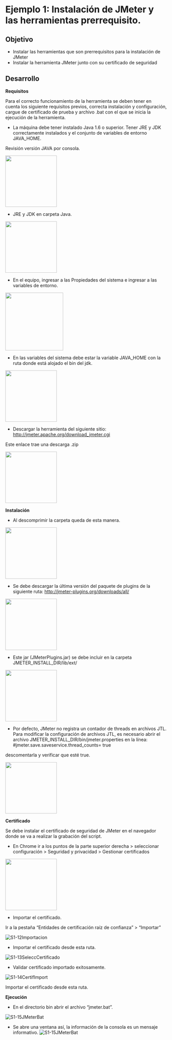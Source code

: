 # Ejemplo 1: Instalación de JMeter y las herramientas prerrequisito.

## Objetivo

* Instalar las herramientas que son prerrequisitos para la instalación de JMeter
* Instalar la herramienta JMeter junto con su certificado de seguridad

## Desarrollo

**Requisitos**

Para el correcto funcionamiento de la herramienta se deben tener en cuenta los siguiente requisitos previos, correcta instalación y configuración, cargue de certificado de prueba y archivo .bat con el que se inicia la ejecución de la herramienta.

* La máquina debe tener instalado Java 1.6 o superior. Tener JRE y JDK correctamente instalados y el conjunto de variables de entorno JAVA_HOME.

Revisión versión JAVA por consola.

<img src="https://user-images.githubusercontent.com/22419786/154817183-d83de04e-6c4e-488a-808e-8aebd8c1b8d9.jpg" align="center" height="160"> 


* JRE y JDK en carpeta Java.
<img src="https://user-images.githubusercontent.com/22419786/154818838-5dd92a74-97bb-4477-9735-048d6edcf6dc.jpg" align="center" height="160"> 

* En el equipo, ingresar a las Propiedades del sistema e ingresar a las variables de entorno.
<img src="https://user-images.githubusercontent.com/22419786/154818842-e8fff57e-92d2-4988-981c-9c2a7b4ffd30.jpg" align="center" height="180"> 

* En las variables del sistema debe estar la variable JAVA_HOME con la ruta donde está alojado el bin del jdk.
<img src="https://user-images.githubusercontent.com/22419786/154818838-5dd92a74-97bb-4477-9735-048d6edcf6dc.jpg" align="center" height="160"> 

* Descargar la herramienta del siguiente sitio:
http://jmeter.apache.org/download_jmeter.cgi

Este enlace trae una descarga .zip

<img src="https://user-images.githubusercontent.com/22419786/154818845-22dfda12-6704-4414-884c-1460ea8cd996.jpg" align="center" height="160"> 

**Instalación**

* Al descomprimir la carpeta queda de esta manera.
<img src="https://user-images.githubusercontent.com/22419786/154818846-720130d7-4b50-4100-95c1-62f603f4c5fb.jpg" align="center" height="160">

* Se debe descargar la última versión del paquete de plugins de la siguiente ruta:
http://jmeter-plugins.org/downloads/all/
<img src="https://user-images.githubusercontent.com/22419786/154818847-9a64f636-86f9-48d3-9cfc-4e0591983a6d.jpg" align="center" height="160">

* Este jar (JMeterPlugins.jar) se debe incluir en la carpeta JMETER_INSTALL_DIR/lib/ext/
<img src="https://user-images.githubusercontent.com/22419786/154818848-7f71a265-be10-4ed5-a7ec-4e4078bd8260.jpg" align="center" height="160">

* Por defecto, JMeter no registra un contador de threads en archivos JTL. Para modificar la configuración de archivos JTL, es necesario abrir el archivo
JMETER_INSTALL_DIR/bin/jmeter.properties en la línea: #jmeter.save.saveservice.thread_counts= true

descomentarla y verificar que esté true.

<img src="https://user-images.githubusercontent.com/22419786/154818849-07375a5d-f62c-4058-9da9-a173a3a636d0.jpg" align="center" height="160">

**Certificado**

Se debe instalar el certificado de seguridad de JMeter en el navegador donde se va a realizar la grabación del script.

* En Chrome ir a los puntos de la parte superior derecha > seleccionar configuración > Seguridad y privacidad > Gestionar certificados
<img src="https://user-images.githubusercontent.com/22419786/154818850-e4ca6443-a3a3-4ca4-bdc5-ed4108f599d9.jpg" align="center" height="160">

* Importar el certificado.

Ir a la pestaña “Entidades de certificación raíz de confianza” > “Importar”

![S1-12Importacion](https://user-images.githubusercontent.com/22419786/154819124-6d662f5b-4b08-43e0-ad91-b6ac53f282b1.jpg)

* Importar el certificado desde esta ruta.

![S1-13SeleccCertificado](https://user-images.githubusercontent.com/22419786/154819140-4e15f3ca-63f2-40a5-ac95-686820899082.jpg)

* Validar certificado importado exitosamente.

![S1-14CertifImport](https://user-images.githubusercontent.com/22419786/154819156-11234859-f4fe-41a1-9aa2-5f27f12f9f40.jpg)

Importar el certificado desde esta ruta.

**Ejecución**
* En el directorio bin abrir el archivo “jmeter.bat”.

![S1-15JMeterBat](https://user-images.githubusercontent.com/22419786/154819264-2b73e11b-8159-4dfe-8941-4214eb1b64f9.jpg)

* Se abre una ventana así, la información de la consola es un mensaje informativo.
![S1-15JMeterBat](https://user-images.githubusercontent.com/22419786/154819235-f965b5ad-6b8c-4870-9f02-ae8a90b2ec3a.jpg)
